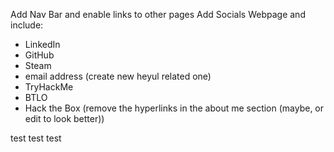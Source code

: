 Add Nav Bar and enable links to other pages
Add Socials Webpage and include: 
* LinkedIn
* GitHub
* Steam
* email address (create new heyul related one)
* TryHackMe
* BTLO
* Hack the Box (remove the hyperlinks in the about me section (maybe, or edit to look better))

test test test